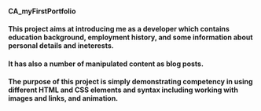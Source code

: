 #### CA_myFirstPortfolio 

#### This project aims at introducing me as a developer which contains education background, employment history, and some information about personal details and ineterests. 
  
#### It has also a number of manipulated content as blog posts. 

#### The purpose of this project is simply demonstrating competency in using different HTML and CSS elements and syntax including working with images and links, and animation. 
